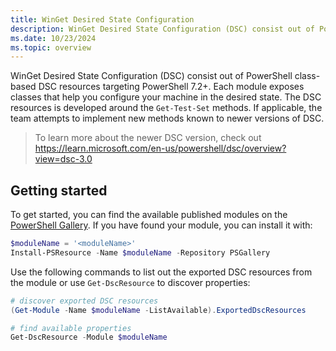 ```yaml
---
title: WinGet Desired State Configuration
description: WinGet Desired State Configuration (DSC) consist out of PowerShell class-based DSC resources targeting PowerShell 7.2+. Each module exposes classes that can be invoked through multiple tools
ms.date: 10/23/2024
ms.topic: overview
---
```


WinGet Desired State Configuration (DSC) consist out of PowerShell class-based DSC resources targeting PowerShell 7.2+. Each module exposes classes that help you configure your machine in the desired state. The DSC resources is developed around the `Get-Test-Set` methods. If applicable, the team attempts to implement new methods known to newer versions of DSC.

> To learn more about the newer DSC version, check out <https://learn.microsoft.com/en-us/powershell/dsc/overview?view=dsc-3.0>

## Getting started

To get started, you can find the available published modules on the [PowerShell Gallery](https://www.powershellgallery.com/profiles/DscSamples). If you have found your module, you can install it with:

```powershell
$moduleName = '<moduleName>'
Install-PSResource -Name $moduleName -Repository PSGallery
```

Use the following commands to list out the exported DSC resources from the module or use `Get-DscResource` to discover properties:

```powershell
# discover exported DSC resources
(Get-Module -Name $moduleName -ListAvailable).ExportedDscResources

# find available properties
Get-DscResource -Module $moduleName
```
